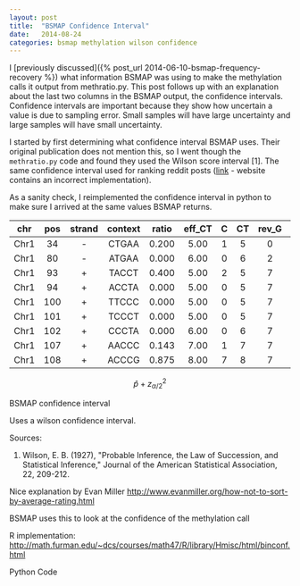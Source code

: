 ```yaml
---
layout: post
title:  "BSMAP Confidence Interval"
date:   2014-08-24
categories: bsmap methylation wilson confidence
---
```


I [previously discussed]({% post_url 2014-06-10-bsmap-frequency-recovery %}) what information BSMAP was using to make the methylation calls it output from methratio.py. This post follows up with an explanation about the last two columns in the BSMAP output, the confidence intervals. Confidence intervals are important because they show how uncertain a value is due to sampling error. Small samples will have large uncertainty and large samples will have small uncertainty.

I started by first determining what confidence interval BSMAP uses. Their original publication does not mention this, so I went though the `methratio.py` code and found they used the Wilson score interval [1]. The same confidence interval used for ranking reddit posts ([link](http://amix.dk/blog/post/19588) - website contains an incorrect implementation).

As a sanity check, I reimplemented the confidence interval in python to make sure I arrived at the same values BSMAP returns.

| chr | pos | strand | context | ratio | eff_CT | C | CT | rev_G | rev_GA | CI_lower | CI_upper |
|:---:|:---:|:------:|:-------:|:-----:|:------------:|:-------:|:--------:|:-----------:|:------------:|:--------:|:--------:|
| Chr1 | 34 | - | CTGAA | 0.200 | 5.00 | 1 | 5 | 0 | 0 | 0.036 | 0.624 |
| Chr1 | 80 | - | ATGAA | 0.000 | 6.00 | 0 | 6 | 2 | 2 | 0.000 | 0.390 |
| Chr1 | 93 | + | TACCT | 0.400 | 5.00 | 2 | 5 | 7 | 7 | 0.118 | 0.769 |
| Chr1 | 94 | + | ACCTA | 0.000 | 5.00 | 0 | 5 | 7 | 7 | -0.000 | 0.434 |
| Chr1 | 100 | + | TTCCC | 0.000 | 5.00 | 0 | 5 | 7 | 7 | -0.000 | 0.434 |
| Chr1 | 101 | + | TCCCT | 0.000 | 5.00 | 0 | 5 | 7 | 7 | -0.000 | 0.434 |
| Chr1 | 102 | + | CCCTA | 0.000 | 6.00 | 0 | 6 | 7 | 7 | 0.000 | 0.390 |
| Chr1 | 107 | + | AACCC | 0.143 | 7.00 | 1 | 7 | 7 | 7 | 0.026 | 0.513 |
| Chr1 | 108 | + | ACCCG | 0.875 | 8.00 | 7 | 8 | 7 | 7 | 0.529 | 0.978 |

$$\hat{p}+z^{2}_{\alpha/2}$$

BSMAP confidence interval

Uses a wilson confidence interval.

Sources:
1. Wilson, E. B. (1927), "Probable Inference, the Law of Succession, and Statistical Inference," Journal of the American Statistical Association, 22, 209-212.

Nice explanation by Evan Miller
http://www.evanmiller.org/how-not-to-sort-by-average-rating.html

BSMAP uses this to look at the confidence of the methylation call

R implementation:
http://math.furman.edu/~dcs/courses/math47/R/library/Hmisc/html/binconf.html

Python Code

